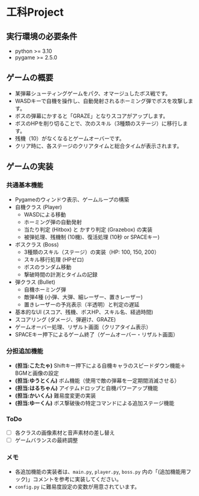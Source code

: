 # 工科Project

## 実行環境の必要条件
* python >= 3.10
* pygame >= 2.5.0

## ゲームの概要
* 某弾幕シューティングゲームをパク、オマージュしたボス戦です。
* WASDキーで自機を操作し、自動発射されるホーミング弾でボスを攻撃します。
* ボスの弾幕にかすると「GRAZE」となりスコアがアップします。
* ボスのHPを削り切ることで、次のスキル（3種類のステージ）に移行します。
* 残機（10）がなくなるとゲームオーバーです。
* クリア時に、各ステージのクリアタイムと総合タイムが表示されます。

## ゲームの実装

### 共通基本機能
* Pygameのウィンドウ表示、ゲームループの構築
* 自機クラス (Player)
    * WASDによる移動
    * ホーミング弾の自動発射
    * 当たり判定 (Hitbox) と かすり判定 (Grazebox) の実装
    * 被弾処理、残機制 (10機)、復活処理 (10秒 or SPACEキー)
* ボスクラス (Boss)
    * 3種類のスキル（ステージ）の実装（HP: 100, 150, 200）
    * スキル移行処理 (HPゼロ)
    * ボスのランダム移動
    * 撃破時間の計測とタイムの記録
* 弾クラス (Bullet)
    * 自機ホーミング弾
    * 敵弾4種 (小弾、大弾、細レーザー、置きレーザー)
    * 置きレーザーの予兆表示（半透明）と判定の遅延
* 基本的なUI (スコア、残機、ボスHP、スキル名、経過時間)
* スコアリング (ダメージ、弾避け、GRAZE)
* ゲームオーバー処理、リザルト画面（クリアタイム表示）
* SPACEキー押下によるゲーム終了（ゲームオーバー・リザルト画面）

### 分担追加機能
* **(担当:こたたゃ)** Shiftキー押下による自機キャラのスピードダウン機能＋BGMと画像の設定
* **(担当:ゆうとくん)** ボム機能（使用で敵の弾幕を一定期間消滅させる）
* **(担当:はるちゃん)** アイテムドロップと自機パワーアップ機能
* **(担当:かいくん)** 難易度変更の実装
* **(担当:ゆーくん)** ボス撃破後の特定コマンドによる追加ステージ機能

### ToDo
- [ ] 各クラスの画像素材と音声素材の差し替え
- [ ] ゲームバランスの最終調整

### メモ
* 各追加機能の実装者は、`main.py`, `player.py`, `boss.py` 内の「(追加機能用フック)」コメントを参考に実装してください。
* `config.py` に難易度設定の変数が用意されています。